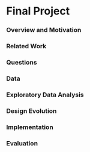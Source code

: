 Final Project
===

### Overview and Motivation

### Related Work

### Questions

### Data

### Exploratory Data Analysis

### Design Evolution

### Implementation

### Evaluation